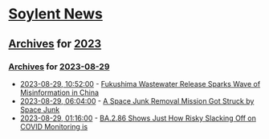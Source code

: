 # [Soylent News](../../../README.md)

## [Archives](../../index.md) for [2023](../index.md)

### [Archives](../../index.md) for [2023-08-29](index.md)

* [2023-08-29, 10:52:00](https://soylentnews.org/article.pl?sid=23/08/28/2311201&from=rss) - [Fukushima Wastewater Release Sparks Wave of Misinformation in China](https://soylentnews.org/article.pl?sid=23/08/28/2311201&from=rss)
* [2023-08-29, 06:04:00](https://soylentnews.org/article.pl?sid=23/08/28/0046214&from=rss) - [A Space Junk Removal Mission Got Struck by Space Junk](https://soylentnews.org/article.pl?sid=23/08/28/0046214&from=rss)
* [2023-08-29, 01:16:00](https://soylentnews.org/article.pl?sid=23/08/28/0038218&from=rss) - [BA.2.86 Shows Just How Risky Slacking Off on COVID Monitoring is](https://soylentnews.org/article.pl?sid=23/08/28/0038218&from=rss)
